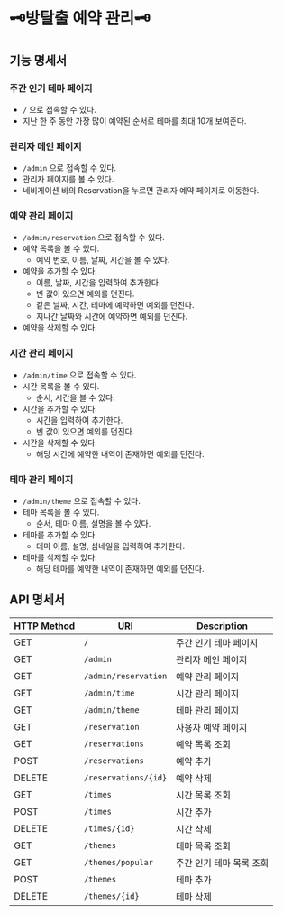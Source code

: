 # 🗝️방탈출 예약 관리🗝️

## 기능 명세서

### 주간 인기 테마 페이지

- `/` 으로 접속할 수 있다.
- 지난 한 주 동안 가장 많이 예약된 순서로 테마를 최대 10개 보여준다.

### 관리자 메인 페이지

- `/admin` 으로 접속할 수 있다.
- 관리자 페이지를 볼 수 있다.
- 네비게이션 바의 Reservation을 누르면 관리자 예약 페이지로 이동한다.

### 예약 관리 페이지

- `/admin/reservation` 으로 접속할 수 있다.
- 예약 목록을 볼 수 있다.
    - 예약 번호, 이름, 날짜, 시간을 볼 수 있다.
- 예약을 추가할 수 있다.
    - 이름, 날짜, 시간을 입력하여 추가한다.
    - 빈 값이 있으면 예외를 던진다.
    - 같은 날짜, 시간, 테마에 예약하면 예외를 던진다.
    - 지나간 날짜와 시간에 예약하면 예외를 던진다.
- 예약을 삭제할 수 있다.

### 시간 관리 페이지

- `/admin/time` 으로 접속할 수 있다.
- 시간 목록을 볼 수 있다.
    - 순서, 시간을 볼 수 있다.
- 시간을 추가할 수 있다.
    - 시간을 입력하여 추가한다.
    - 빈 값이 있으면 예외를 던진다.
- 시간을 삭제할 수 있다.
    - 해당 시간에 예약한 내역이 존재하면 예외를 던진다.

### 테마 관리 페이지

- `/admin/theme` 으로 접속할 수 있다.
- 테마 목록을 볼 수 있다.
    - 순서, 테마 이름, 설명을 볼 수 있다.
- 테마를 추가할 수 있다.
    - 테마 이름, 설명, 섬네일을 입력하여 추가한다.
- 테마를 삭제할 수 있다.
    - 해당 테마를 예약한 내역이 존재하면 예외를 던진다.

## API 명세서

| HTTP Method | URI                  | Description    |
|-------------|----------------------|----------------|
| GET         | `/`                  | 주간 인기 테마 페이지   |
| GET         | `/admin`             | 관리자 메인 페이지     | 
| GET         | `/admin/reservation` | 예약 관리 페이지      |
| GET         | `/admin/time`        | 시간 관리 페이지      |
| GET         | `/admin/theme`       | 테마 관리 페이지      |
| GET         | `/reservation`       | 사용자 예약 페이지     |
| GET         | `/reservations`      | 예약 목록 조회       |
| POST        | `/reservations`      | 예약 추가          | 
| DELETE      | `/reservations/{id}` | 예약 삭제          |
| GET         | `/times`             | 시간 목록 조회       |
| POST        | `/times`             | 시간 추가          | 
| DELETE      | `/times/{id}`        | 시간 삭제          |
| GET         | `/themes`            | 테마 목록 조회       |
| GET         | `/themes/popular`    | 주간 인기 테마 목록 조회 |
| POST        | `/themes`            | 테마 추가          |
| DELETE      | `/themes/{id}`       | 테마 삭제          |
